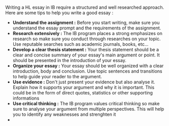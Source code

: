 Writing a HL essay in IB require a structured and well researched approach. Here are some tips to help you write  a good essay : 

-  **Understand  the assignment :** Before you start writing, make sure you understand the essay prompt and the requirements of the assignment. 
- **Research extensively :**  The IB program places a strong emphasizes on research so make sure you conduct through researches on your topic. Use reputable searches such as academic journals, books, etc... 
- **Develop a clear thesis statement :** Your thesis statement should be a clear and concise summary of your essay's main argument or point. It should be presented in the introduction of your essay.
- **Organize your essay :** Your essay should be well organized with a clear introduction, body and conclusion.  Use topic sentences and transitions to help guide your reader to the argument.
- **Use evidence :** Don't just present your evidence but also analyse it. Explain how it supports your argument and why it is important. This could be in the form of direct quotes, statistics or other supporting informations
- **Use critical thinking :** The IB program values critical thinking so make sure to analyse your argument from multiple perspectives. This will help you to identify any weaknesses and strenghten it
- 